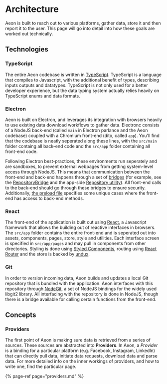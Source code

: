 # Architecture

Aeon is built to reach out to various platforms, gather data, store it and then report it to the user. This page will go into detail into how these goals are worked out technically. 

## Technologies

### TypeScript

The entire Aeon codebase is written in [TypeScript](https://www.typescriptlang.org/). TypeScript is a language that compiles to Javascript, with the additional benefit of types, describing inputs outputs and datatypes. TypeScript is not only used for a better developer experience, but the data typing system actually relies heavily on TypeScript enums and data formats.

### Electron

Aeon is built on Electron, and leverages its integration with browsers heavily to use existing data download workflows to gather data. Electronc consists of a NodeJS back-end \(called `main` in Electron parlance and the Aeon codebase\) coupled with a Chromium front-end \(dito, called `app`\). You'll find that the codebase is neatly seperated along these lines, with the `src/main` folder containg all back-end code and the `src/app` folder containing all front-end code.

Following Electron best-practices, these environments run seperately and are sandboxes, to prevent external webpages from getting system-level access through NodeJS. This means that communication between the front-end and back-end happens through a set of [bridges](https://www.electronjs.org/docs/api/context-bridge) \(for example, see the [RepositoryBridge](https://github.com/leinelissen/aeon/blob/master/src/main/lib/repository/bridge.ts) and the app-side [Repository utility](https://github.com/leinelissen/aeon/blob/master/src/app/utilities/Repository.ts)\). All front-end calls to the back-end should go through these bridges to ensure security. Additionally, [the preload file](https://github.com/leinelissen/aeon/blob/master/src/app/preload.ts) specifies some unique cases where the front-end has access to back-end methods.

### React

The front-end of the application is built out using [React](https://reactjs.org/), a Javascript framework that allows the building out of reactive interfaces in browsers. The `src/app` folder contains the entire front-end and is seperated out into assets, components, pages, store, style and utilities. Each interface screen is specified in `src/app/pages` and may pull in components from other directories. Styling is done using [Styled Components](https://styled-components.com/), routing using [React Router](https://reactrouter.com/) and the store is backed by [undux](https://undux.org/).

### Git

In order to version incoming data, Aeon builds and updates a local Git repository that is bundled with the application. Aeon interfaces with this repository through [NodeGit](https://www.nodegit.org/), a set of NodeJS bindings for the widely used libgit2 library. All interfacing with the repository is done in NodeJS, though there is a bridge available for calling certain functions from the front-end.

## Concepts

### Providers

The first point of Aeon is making sure data is retrieved from a series of sources. These sources are abstracted into **Providers**. In Aeon, a _Provider_ is a binding for a particular platform \(e.g. Facebook, Instagram, LinkedIn\) that can directly pull data, initiate data requests, download data and parse data. For more detailed info on the inner workings of providers, and how to write one, find the particular page.

>

{% page-ref page="providers.md" %}





